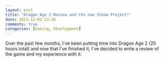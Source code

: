 ```yaml
---
layout: post
title: "Dragon Age 2 Review and the new Steam Project!"
date: 2013-12-03 23:20
comments: true
categories: [Gaming, Development]
---
```


Over the past few months, I've been putting time into Dragon Age 2 (25 hours total) and now that I've finished it, I've decided to write a review of the game and my experience with it.